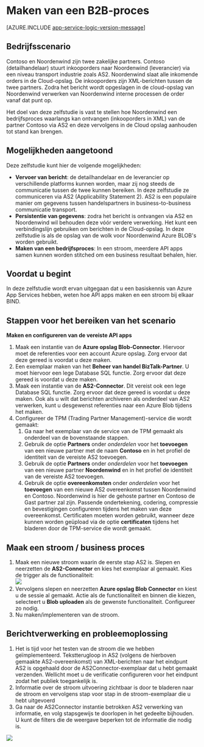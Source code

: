 <properties 
   pageTitle="Maken van een B2B-proces in Azure App Service | Microsoft Azure" 
   description="Overzicht van het maken van een Business-to-Business proces" 
   services="logic-apps" 
   documentationCenter=".net,nodejs,java" 
   authors="rajram" 
   manager="erikre" 
   editor=""/>

<tags
   ms.service="logic-apps"
   ms.devlang="multiple"
   ms.topic="article"
   ms.tgt_pltfrm="na"
   ms.workload="integration" 
   ms.date="04/20/2016"
   ms.author="rajram"/>

# <a name="creating-a-b2b-process"></a>Maken van een B2B-proces

[AZURE.INCLUDE [app-service-logic-version-message](../../includes/app-service-logic-version-message.md)]


## <a name="business-scenario"></a>Bedrijfsscenario 
Contoso en Noordenwind zijn twee zakelijke partners. Contoso (detailhandelaar) stuurt inkooporders naar Noordenwind (leverancier) via een niveau transport industrie zoals AS2. Noordenwind slaat alle inkomende orders in de Cloud-opslag. De inkooporders zijn XML-berichten tussen de twee partners. Zodra het bericht wordt opgeslagen in de cloud-opslag van Noordenwind verwerken van Noordenwind interne processen de order vanaf dat punt op.
 
Het doel van deze zelfstudie is vast te stellen hoe Noordenwind een bedrijfsproces waarlangs kan ontvangen (inkooporders in XML) van de partner Contoso via AS2 en deze vervolgens in de Cloud opslag aanhouden tot stand kan brengen.


## <a name="capabilities-demonstrated"></a>Mogelijkheden aangetoond 
Deze zelfstudie kunt hier de volgende mogelijkheden: 

- **Vervoer van bericht**: de detailhandelaar en de leverancier op verschillende platforms kunnen worden, maar zij nog steeds de communicatie tussen de twee kunnen bereiken. In deze zelfstudie ze communiceren via AS2 (Applicability Statement 2). AS2 is een populaire manier om gegevens tussen handelspartners in business-to-business communicatie transport.
- **Persistentie van gegevens**: zodra het bericht is ontvangen via AS2 en Noordenwind wil behouden deze vóór verdere verwerking. Het kunt een verbindingslijn gebruiken om berichten in de Cloud-opslag. In deze zelfstudie is als de opslag van de wolk voor Noordenwind Azure BLOB's worden gebruikt.
- **Maken van een bedrijfsproces**: In een stroom, meerdere API apps samen kunnen worden stitched om een business resultaat behalen, hier.


## <a name="before-you-begin"></a>Voordat u begint
In deze zelfstudie wordt ervan uitgegaan dat u een basiskennis van Azure App Services hebben, weten hoe API apps maken en een stroom bij elkaar BIND.


## <a name="steps-to-achieve-the-business-scenario"></a>Stappen voor het bereiken van het scenario
**Maken en configureren van de vereiste API apps**

1. Maak een instantie van de **Azure opslag Blob-Connector**. Hiervoor moet de referenties voor een account Azure opslag. Zorg ervoor dat deze gereed is voordat u deze maken.
2. Een exemplaar maken van het **Beheer van handel BizTalk-Partner**. U moet hiervoor een lege Database SQL functie. Zorg ervoor dat deze gereed is voordat u deze maken.
3. Maak een instantie van de **AS2-Connector**. Dit vereist ook een lege Database SQL functie. Zorg ervoor dat deze gereed is voordat u deze maken. Ook als u wilt dat berichten archiveren als onderdeel van AS2 verwerken, kunt u desgewenst referenties naar een Azure Blob tijdens het maken.
4. Configureer de TPM (Trading Partner Management)-service die wordt gemaakt:  
    1. Ga naar het exemplaar van de service van de TPM gemaakt als onderdeel van de bovenstaande stappen.
    2. Gebruik de optie **Partners** onder *onderdelen* voor het **toevoegen** van een nieuwe partner met de naam **Contoso** en in het profiel de identiteit van de vereiste AS2 toevoegen.
    3. Gebruik de optie **Partners** onder *onderdelen* voor het **toevoegen** van een nieuwe partner **Noordenwind** en in het profiel de identiteit van de vereiste AS2 toevoegen.
    4. Gebruik de optie **overeenkomsten** onder *onderdelen* voor het **toevoegen** van een nieuwe AS2 overeenkomst tussen Noordenwind en Contoso. Noordenwind is hier de gehoste partner en Contoso de Gast partner zal zijn. Passende ondertekening, codering, compressie en bevestigingen configureren tijdens het maken van deze overeenkomst. Certificaten moeten worden gebruikt, wanneer deze kunnen worden geüpload via de optie **certificaten** tijdens het bladeren door de TPM-service die wordt gemaakt.


## <a name="create-a-flow--business-process"></a>Maak een stroom / business proces
1. Maak een nieuwe stroom waarin de eerste stap AS2 is. Slepen en neerzetten de **AS2-Connector** en kies het exemplaar al gemaakt. Kies de trigger als de functionaliteit:  
    ![][1]  
2. Vervolgens slepen en neerzetten **Azure opslag Blob Connector** en kiest u de sessie al gemaakt. Actie als de functionaliteit en binnen die kiezen, selecteert u **Blob uploaden** als de gewenste functionaliteit. Configureer zo nodig.
3. Nu maken/implementeren van de stroom.


## <a name="message-processing--troubleshooting"></a>Berichtverwerking en probleemoplossing
1. Het is tijd voor het testen van de stroom die we hebben geïmplementeerd. Tekstterugloop in AS2 (volgens de hierboven gemaakte AS2-overeenkomst) van XML-berichten naar het eindpunt AS2 is opgehaald door de AS2Connector-exemplaar dat u hebt gemaakt verzenden. Wellicht moet u de verificatie configureren voor het eindpunt zodat het publiek toegankelijk is.
2. Informatie over de stroom uitvoering zichtbaar is door te bladeren naar de stroom en vervolgens stap voor stap in de stroom-exemplaar die u hebt uitgevoerd
3. Ga naar de AS2Connector instantie betrokken AS2 verwerking van informatie, en volg stapsgewijs te doorlopen in het gedeelte bijhouden. U kunt de filters die de weergave beperken tot de informatie die nodig is.

![][2]

<!--Image references-->
[1]: ./media/app-service-logic-create-a-b2b-process/Flow.png
[2]: ./media/app-service-logic-create-a-b2b-process/Tracking.png
 
